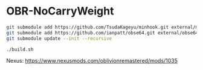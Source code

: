 # OBR-NoCarryWeight

```bash
git submodule add https://github.com/TsudaKageyu/minhook.git external/minhook
git submodule add https://github.com/ianpatt/obse64.git external/obse64
git submodule update --init --recursive
```

```bash
./build.sh
```

Nexus: https://www.nexusmods.com/oblivionremastered/mods/1035
